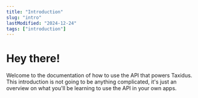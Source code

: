 ```yaml
---
title: "Introduction"
slug: "intro"
lastModified: "2024-12-24"
tags: ["introduction"]
---
```


# Hey there!

Welcome to the documentation of how to use the API that powers Taxidus. This introduction is not going to be anything complicated,
it's just an overview on what you'll be learning to use the API in your own apps.
